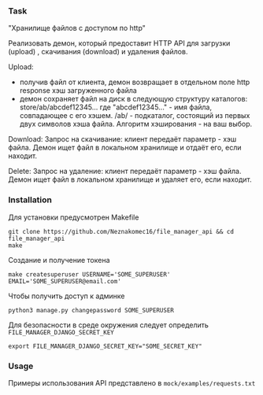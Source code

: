 ### Task

"Хранилище файлов с доступом по http"

Реализовать демон, который предоставит HTTP API для загрузки (upload) ,
скачивания (download) и удаления файлов.

Upload:
- получив файл от клиента, демон возвращает в отдельном поле http
response хэш загруженного файла
- демон сохраняет файл на диск в следующую структуру каталогов:
     store/ab/abcdef12345...
где "abcdef12345..." - имя файла, совпадающее с его хэшем.
/ab/  - подкаталог, состоящий из первых двух символов хэша файла.
Алгоритм хэширования - на ваш выбор.

Download:
Запрос на скачивание: клиент передаёт параметр - хэш файла. Демон ищет
файл в локальном хранилище и отдаёт его, если находит.

Delete:
Запрос на удаление: клиент передаёт параметр - хэш файла. Демон ищет
файл в локальном хранилище и удаляет его, если находит.


### Installation 

Для установки предусмотрен Makefile

```
git clone https://github.com/Neznakomec16/file_manager_api && cd file_manager_api
make
```

Создание и получение токена

`make createsuperuser USERNAME='SOME_SUPERUSER' EMAIL='SOME_SUPERUSER@email.com'`

Чтобы получить доступ к админке 

`python3 manage.py changepassword SOME_SUPERUSER`


Для безопасности в среде окружения следует определить `FILE_MANAGER_DJANGO_SECRET_KEY`

```
export FILE_MANAGER_DJANGO_SECRET_KEY="SOME_SECRET_KEY"
```

### Usage

Примеры использования API представлено в `mock/examples/requests.txt`
